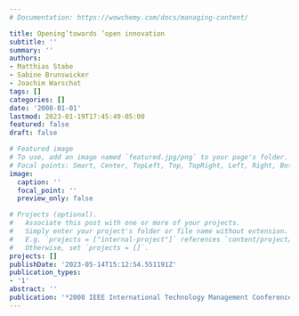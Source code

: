 ```yaml
---
# Documentation: https://wowchemy.com/docs/managing-content/

title: Opening’towards ‘open innovation
subtitle: ''
summary: ''
authors:
- Matthias Stabe
- Sabine Brunswicker
- Joachim Warschat
tags: []
categories: []
date: '2008-01-01'
lastmod: 2023-01-19T17:45:49-05:00
featured: false
draft: false

# Featured image
# To use, add an image named `featured.jpg/png` to your page's folder.
# Focal points: Smart, Center, TopLeft, Top, TopRight, Left, Right, BottomLeft, Bottom, BottomRight.
image:
  caption: ''
  focal_point: ''
  preview_only: false

# Projects (optional).
#   Associate this post with one or more of your projects.
#   Simply enter your project's folder or file name without extension.
#   E.g. `projects = ["internal-project"]` references `content/project/deep-learning/index.md`.
#   Otherwise, set `projects = []`.
projects: []
publishDate: '2023-05-14T15:12:54.551191Z'
publication_types:
- '1'
abstract: ''
publication: '*2008 IEEE International Technology Management Conference (ICE)*'
---
```


